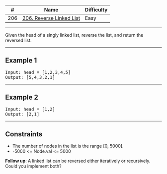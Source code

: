 | #   | Name                                                                                       | Difficulty |
| --- | ------------------------------------------------------------------------------------------ | ---------- |
| 206 | [206. Reverse Linked List](https://leetcode.com/problems/reverse-linked-list/description/) | Easy       |

---
Given the head of a singly linked list, reverse the list, and return the reversed list.

---

## Example 1

<pre>
Input: head = [1,2,3,4,5]
Output: [5,4,3,2,1]
</pre>

---

## Example 2

<pre>
Input: head = [1,2]
Output: [2,1]
</pre>

---

## Constraints
- The number of nodes in the list is the range [0, 5000].
- -5000 <= Node.val <= 5000

**Follow up**: A linked list can be reversed either iteratively or recursively. Could you implement both?